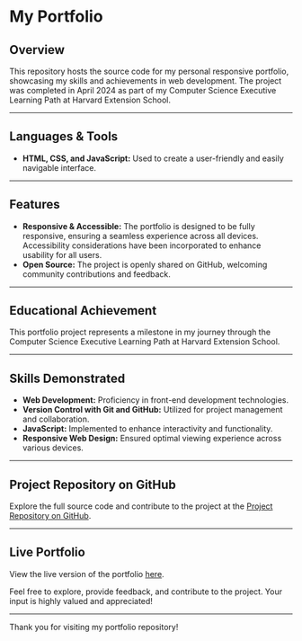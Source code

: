 # My Portfolio

## Overview
This repository hosts the source code for my personal responsive portfolio, showcasing my skills and achievements in web development. The project was completed in April 2024 as part of my Computer Science Executive Learning Path at Harvard Extension School.

---

## Languages & Tools
- **HTML, CSS, and JavaScript:** Used to create a user-friendly and easily navigable interface.

---

## Features
- **Responsive & Accessible:** The portfolio is designed to be fully responsive, ensuring a seamless experience across all devices. Accessibility considerations have been incorporated to enhance usability for all users.
- **Open Source:** The project is openly shared on GitHub, welcoming community contributions and feedback.

---

## Educational Achievement
This portfolio project represents a milestone in my journey through the Computer Science Executive Learning Path at Harvard Extension School.

---

## Skills Demonstrated
- **Web Development:** Proficiency in front-end development technologies.
- **Version Control with Git and GitHub:** Utilized for project management and collaboration.
- **JavaScript:** Implemented to enhance interactivity and functionality.
- **Responsive Web Design:** Ensured optimal viewing experience across various devices.

---

## Project Repository on GitHub
Explore the full source code and contribute to the project at the [Project Repository on GitHub](https://github.com/imad-pro/MyPortfolio).

---

## Live Portfolio
View the live version of the portfolio [here](https://imad-pro.github.io/MyPortfolio/).

Feel free to explore, provide feedback, and contribute to the project. Your input is highly valued and appreciated!

---

Thank you for visiting my portfolio repository!
